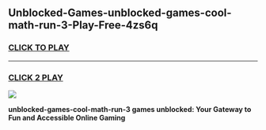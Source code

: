 
## Unblocked-Games-unblocked-games-cool-math-run-3-Play-Free-4zs6q
<h3>
<a href="https://premium76.site?title=unblocked-games-cool-math-run-3&ref=23A">CLICK TO PLAY</a></h3>
<hr>

<h3>
<a href="https://premium76.site?title=unblocked-games-cool-math-run-3&ref=23A">CLICK 2 PLAY</a>
  
</h3>

<a href="https://premium76.site?title=unblocked-games-cool-math-run-3&ref=23A"><img src="https://clearcache.store/games.png"></a>


**unblocked-games-cool-math-run-3 games unblocked: Your Gateway to Fun and Accessible Online Gaming**
